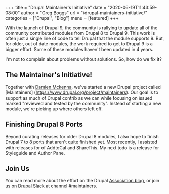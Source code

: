 +++
title = "Drupal Maintainer's Initiative"
date = "2020-06-19T11:43:59-08:00"
author = "Greg Boggs"
url = "/drupal-maintainers-initiative/"
categories = ["Drupal", "Blog"]
menu = [featured]
+++

With the launch of Drupal 9, the community is rallying to update all of the community contributed modules from Drupal 8 to Drupal 9. This work is often just a single line of code to tell Drupal that the module supports 9. But, for older, out of date modules, the work required to get to Drupal 9 is a bigger effort. Some of these modules haven't been updated in 4 years.

I'm not to complain about problems without solutions. So, how do we fix it?

## The Maintainer's Initiative!

Together with [Damien Mckenna](https://www.damienmckenna.com/), we've started a new Drupal project called [Maintainers] (https://www.drupal.org/project/maintainers). Our goal is to support as much of Drupal contrib as we can while focusing on issued marked "reviewed and tested by the community". Instead of starting a new module, we're picking up where others left off.

## Finishing Drupal 8 Ports

Beyond curating releases for older Drupal 8 modules, I also hope to finish Drupal 7 to 8 ports that aren't quite finished yet. Most recently, I assisted with releases for of AddtoCal and ShareThis. My next todo is a release for Styleguide and Author Pane.

## Join Us

You can read more about the effort on the Drupal [Association blog](https://www.drupal.org/blog/the-maintainers-intiative), or join us on [Drupal Slack](https://www.drupal.org/slack) at channel #maintainers.
